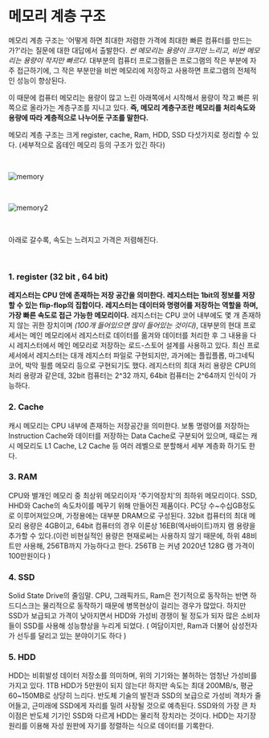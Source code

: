 # 메모리 계층 구조


메모리 계층 구조는 '어떻게 하면 최대한 저렴한 가격에 최대한 빠른 컴퓨터를 만드는가?'라는 질문에 대한 대답에서 출발한다. 
*싼 메모리는 용량이 크지만 느리고, 비싼 메모리는 용량이 작지만 빠르다.* 대부분의 컴퓨터 프로그램들은 
프로그램의 작은 부분에 자주 접근하기에, 그 작은 부분만을 비싼 메모리에 저장하고 사용하면 프로그램의 전체적인 성능이 향상된다. 


이 때문에 컴퓨터 메모리는 용량이 많고 느린 아래쪽에서 시작해서 용량이 작고 빠른 위쪽으로 올라가는 계층구조를 지니고 있다. 
**즉, 메모리 계층구조란 메모리를 처리속도와 용량에 따라 계층적으로 나누어둔 구조를 말한다.** 


메모리 계층 구조는 크게 register, cache, Ram, HDD, SSD 다섯가지로 정리할 수 있다.
(세부적으로 옵테인 메모리 등의 구조가 있긴 하다)

<br>

![memory](https://mblogthumb-phinf.pstatic.net/MjAyMDA2MTRfMTM0/MDAxNTkyMTIyMDg4Mzkw.FxxzGcSrlfmtjC4Bz0lgM9Ea_foj-Eo-4Q-088uZR_sg.GBWAeFDjQNhKHPeDymCrXw-SOz3rSmcdEbALpwvm_eog.PNG.sjc02183/image.png?type=w800)

<br>

![memory2](https://mblogthumb-phinf.pstatic.net/MjAyMTAyMTdfNjgg/MDAxNjEzNTM0OTU3OTUz.hA4CS7dVMt0rwChEOyoUrYd6PcnygDm-qHesh0YD6sMg.27Z7OZJ2PqJhCL-Kr47XXffebWxQz2JIyM82bVrIvhMg.PNG.cjsksk3113/image.png?type=w800)

<br>

아래로 갈수록, 속도는 느려지고 가격은 저렴해진다. 

<br>

### 1. register (32 bit , 64 bit) 

**레지스터는 CPU 안에 존재하는 저장 공간을 의미한다.** 
**레지스터는 1bit의 정보를 저장할 수 있는 flip-flop의 집합이다.** 
**레지스터는 데이터와 명령어를 저장하는 역할을 하며, 가장 빠른 속도로 접근 가능한 메모리이다.** 
레지스터는 CPU 코어 내부에도 몇 개 존재하지 않는 귀한 장치이며 *(100개 들어있으면 많이 들어있는 것이다)*, 
대부분의 현대 프로세서는 메인 메모리에서 레지스터로 데이터를 옮겨와 데이터를 처리한 후 그 내용을 다시 
레지스터에서 메인 메모리로 저장하는 로드-스토어 설계를 사용하고 있다. 
최신 프로세서에서 레지스터는 대개 레지스터 파일로 구현되지만, 과거에는 플립플롭, 마그네틱 코어, 박막 필름 메모리 등으로 구현되기도 했다.
레지스터의 최대 처리 용량은 CPU의 처리 용량과 같은데, 32bit 컴퓨터는 2^32 까지, 64bit 컴퓨터는 2^64까지 인식이 가능하다.
​

### 2. Cache

캐시 메모리는 CPU 내부에 존재하는 저장공간을 의미한다. 보통 명령어를 저장하는 Instruction Cache와 데이터를 저장하는 Data Cache로 구분되어 있으며, 때로는 캐시 메모리도 L1 Cache, L2 Cache 등 여러 레벨으로 분할해서 세부 계층화 하기도 한다.
​

### 3. RAM

CPU와 별개인 메모리 중 최상위 메모리이자 '주기억장치'의 최하위 메모리이다. SSD, HHD와 Cache의 속도차이를 메꾸기 위해 만들어진 제품이다. PC당 수~수십GB정도로 이루어져있으며, 가정용에는 대부분 DRAM으로 구성된다. 32bit 컴퓨터의 최대 메모리 용량은 4GB이고, 64bit 컴퓨터의 경우 이론상 16EB(엑사바이트)까지 램 용량을 추가할 수 있다.(이런 비현실적인 용량은 현재로써는 사용하지 않기 때문에, 하위 48비트만 사용해, 256TB까지 가능하다고 한다. 256TB 는 커녕 2020년 128G 램 가격이 100만원이다 )
​

### 4. SSD

Solid State Drive의 줄임말. CPU, 그래픽카드, Ram은 전기적으로 동작하는 반면 하드디스크는 물리적으로 동작하기 때문에 병목현상이 걸리는 경우가 많았다. 하지만 SSD가 보급되고 가격이 낮아지면서  HDD와 가성비 경쟁이 될 정도가 되자 많은 소비자들이 SSD를 사용해 성능향상을 누리게 되었다. ( 여담이지만, Ram과 더불어 삼성전자가 선두를 달리고 있는 분야이기도 하다 )
​

### 5. HDD

HDD는 비휘발성 데이터 저장소를 의미하며, 위의 기기와는 불허하는 엄청난 가성비를 가지고 있다.  1TB HDD가 5만원이 되지 않는다! 하지만 속도는 최대 200MB/s, 평균 60~150MB로 상당히 느리다.
반도체 기술의 발전과 SSD의 보급으로 가성비 격차가 줄어들고, 근미래에 SSD에게 자리를 밀려 사장될 것으로 예측된다. SSD와의 가장 큰 차이점은 반도체 기기인 SSD와 다르게 HDD는 물리적 장치라는 것이다. HDD는 자기장 원리를 이용해 자성 원판에 자기를 정렬하는 식으로 데이터를 기록한다. 